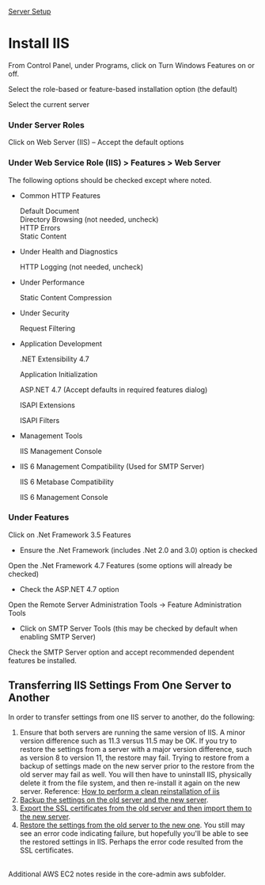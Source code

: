 [Server Setup](../)
# Install IIS

From Control Panel, under Programs, click on Turn Windows Features on or off.  

Select the role-based or feature-based installation option (the default)  

Select the current server

### Under Server Roles

Click on Web Server (IIS) – Accept the default options

### Under Web Service Role (IIS) > Features > Web Server

The following options should be checked except where noted.  

- Common HTTP Features

    Default Document    
    Directory Browsing (not needed, uncheck)  
    HTTP Errors  
    Static Content  

- Under Health and Diagnostics

    HTTP Logging (not needed, uncheck)

- Under Performance

    Static Content Compression

- Under Security

    Request Filtering

- Application Development

    .NET Extensibility 4.7

    Application Initialization

    ASP.NET 4.7 (Accept defaults in required features dialog)

    ISAPI Extensions

    ISAPI Filters

- Management Tools

    IIS Management Console             

- IIS 6 Management Compatibility (Used for SMTP Server)

    IIS 6 Metabase Compatibility

    IIS 6 Management Console

### Under Features

Click on .Net Framework 3.5 Features

- Ensure the .Net Framework (includes .Net 2.0 and 3.0) option is checked

Open the .Net Framework 4.7 Features (some options will already be checked)

- Check the ASP.NET 4.7 option

Open the Remote Server Administration Tools -> Feature Administration Tools

- Click on SMTP Server Tools (this may be checked by default when enabling SMTP Server)

Check the SMTP Server option and accept recommended dependent features be installed.

## Transferring IIS Settings From One Server to Another

In order to transfer settings from one IIS server to another, do the following:
<ol>
<li>Ensure that both servers are running the same version of IIS. A minor version difference such as 11.3 versus 11.5 may be OK. If you try to restore the settings from a server with a major version difference, such as version 8 to version 11, the restore may fail. Trying to restore from a backup of settings made on the new server prior to the restore from the old server may fail as well. You will then have to uninstall IIS, physically delete it from the file system, and then re-install it again on the new server. Reference: <a href='https://docs.microsoft.com/en-us/archive/blogs/friis/how-to-perform-a-clean-reinstallation-of-iis' target='_blank'>How to perform a clean reinstallation of iis</a></li>
<li><a href='https://stackoverflow.com/questions/58953676/how-can-i-copy-all-iis-setting-configurations-application-pools-from-one-iis-b' target='_blank'>Backup the settings on the old server and the new server</a>.</li>
<li><a href='https://www.digicert.com/kb/ssl-support/certificate-pfx-file-export-import-iis-10.htm' target='_blank'>Export the SSL certificates from the old server and then import them to the new server</a>.</li>
<li><a href='https://stackoverflow.com/questions/58953676/how-can-i-copy-all-iis-setting-configurations-application-pools-from-one-iis-b' target='_blank'>Restore the settings from the old server to the new one</a>. You still may see an error code indicating failure, but hopefully you'll be able to see the restored settings in IIS. Perhaps the error code resulted from the SSL certificates.</li>
</ol>

<br />
Additional AWS EC2 notes reside in the core-admin aws subfolder.  

